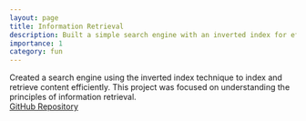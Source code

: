 ```yaml
---
layout: page
title: Information Retrieval
description: Built a simple search engine with an inverted index for efficient content retrieval.
importance: 1
category: fun
---
```


Created a search engine using the inverted index technique to index and retrieve content efficiently. This project was focused on understanding the principles of information retrieval.  
[GitHub Repository](https://github.com/Computer-Engineering-Department-Archive/CE-421-IR-Project)

